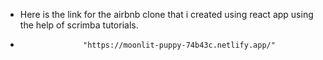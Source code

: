 * Here is the link for the airbnb clone that i created using react app using the help of scrimba tutorials.
*                   "https://moonlit-puppy-74b43c.netlify.app/"
